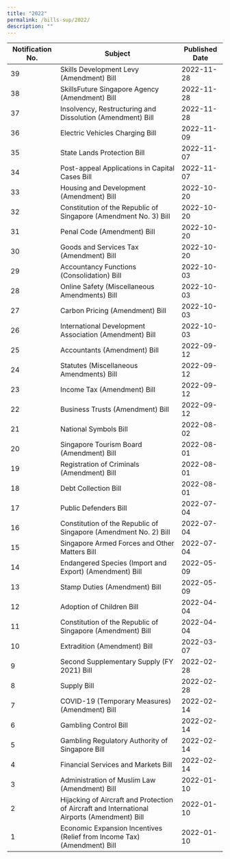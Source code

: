 ```yaml
---
title: "2022"
permalink: /bills-sup/2022/
description: ""
---
```

|Notification No.|Subject|Published Date|
|---|---|---|
|39|Skills Development Levy (Amendment) Bill|2022-11-28|
|38|SkillsFuture Singapore Agency (Amendment) Bill|2022-11-28|
|37|Insolvency, Restructuring and Dissolution (Amendment) Bill|2022-11-28|
|36|Electric Vehicles Charging Bill|2022-11-09|
|35|State Lands Protection Bill|2022-11-07|
|34|Post-appeal Applications in Capital Cases Bill|2022-11-07|
|33|Housing and Development (Amendment) Bill|2022-10-20|
|32|Constitution of the Republic of Singapore (Amendment No. 3) Bill|2022-10-20|
|31|Penal Code (Amendment) Bill|2022-10-20|
|30|Goods and Services Tax (Amendment) Bill|2022-10-20|
|29|Accountancy Functions (Consolidation) Bill|2022-10-03|
|28|Online Safety (Miscellaneous Amendments) Bill|2022-10-03|
|27|Carbon Pricing (Amendment) Bill|2022-10-03|
|26|International Development Association (Amendment) Bill|2022-10-03|
|25|Accountants (Amendment) Bill|2022-09-12|
|24|Statutes (Miscellaneous Amendments) Bill|2022-09-12|
|23|Income Tax (Amendment) Bill|2022-09-12|
|22|Business Trusts (Amendment) Bill|2022-09-12|
|21|National Symbols Bill|2022-08-02|
|20|Singapore Tourism Board (Amendment) Bill|2022-08-01|
|19|Registration of Criminals (Amendment) Bill|2022-08-01|
|18|Debt Collection Bill|2022-08-01|
|17|Public Defenders Bill|2022-07-04|
|16|Constitution of the Republic of Singapore (Amendment No. 2) Bill|2022-07-04|
|15|Singapore Armed Forces and Other Matters Bill|2022-07-04|
|14|Endangered Species (Import and Export) (Amendment) Bill|2022-05-09|
|13|Stamp Duties (Amendment) Bill|2022-05-09|
|12|Adoption of Children Bill|2022-04-04|
|11|Constitution of the Republic of Singapore (Amendment) Bill|2022-04-04|
|10|Extradition (Amendment) Bill|2022-03-07|
|9|Second Supplementary Supply (FY 2021) Bill|2022-02-28|
|8|Supply Bill|2022-02-28|
|7|COVID-19 (Temporary Measures) (Amendment) Bill|2022-02-14|
|6|Gambling Control Bill|2022-02-14|
|5|Gambling Regulatory Authority of Singapore Bill|2022-02-14|
|4|Financial Services and Markets Bill|2022-02-14|
|3|Administration of Muslim Law (Amendment) Bill|2022-01-10|
|2|Hijacking of Aircraft and Protection of Aircraft and International Airports (Amendment) Bill|2022-01-10|
|1|Economic Expansion Incentives (Relief from Income Tax) (Amendment) Bill|2022-01-10|